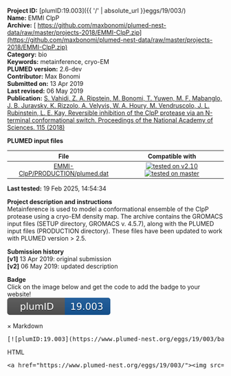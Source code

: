 **Project ID:** [plumID:19.003]({{ '/' | absolute_url }}eggs/19/003/)  
**Name:**  EMMI ClpP  
**Archive:** [ https://github.com/maxbonomi/plumed-nest-data/raw/master/projects-2018/EMMI-ClpP.zip](https://github.com/maxbonomi/plumed-nest-data/raw/master/projects-2018/EMMI-ClpP.zip)  
**Category:**  bio  
**Keywords:**  metainference, cryo-EM  
**PLUMED version:**  2.6-dev  
**Contributor:**  Max Bonomi  
**Submitted on:** 13 Apr 2019  
**Last revised:** 06 May 2019  
**Publication:** [S. Vahidi, Z. A. Ripstein, M. Bonomi, T. Yuwen, M. F. Mabanglo, J. B. Juravsky, K. Rizzolo, A. Velyvis, W. A. Houry, M. Vendruscolo, J. L. Rubinstein, L. E. Kay, Reversible inhibition of the ClpP protease via an N-terminal conformational switch. Proceedings of the National Academy of Sciences. 115 (2018)](http://dx.doi.org/10.1073/pnas.1805125115)  
  
**PLUMED input files**  
  
| File     | Compatible with |  
|:--------:|:--------:|  
| [EMMI-ClpP/PRODUCTION/plumed.dat](./data/EMMI-ClpP/PRODUCTION/plumed.dat.md) |  [![tested on v2.10](https://img.shields.io/badge/v2.10-passing-green.svg)](data/EMMI-ClpP/PRODUCTION/plumed.dat.plumed.stderr) [![tested on master](https://img.shields.io/badge/master-passing-green.svg)](data/EMMI-ClpP/PRODUCTION/plumed.dat.plumed_master.stderr) |  
  
**Last tested:**  19 Feb 2025, 14:54:34
  
**Project description and instructions**  
Metainference is used to model a conformational ensemble of the ClpP protease using a cryo-EM density map. The archive contains the GROMACS input files (SETUP directory, GROMACS v. 4.5.7), along with the PLUMED input files (PRODUCTION directory). These files have been updated to work with PLUMED version > 2.5.

  
**Submission history**  
**[v1]** 13 Apr 2019: original submission  
**[v2]** 06 May 2019: updated description  
  
**Badge**  
Click on the image below and get the code to add the badge to your website!  
<img src="./badge.svg" alt="plumeDnest:19.003" id="myBtn" class="badge">
<div id="myModal" class="modal">
  <div class="modal-content">
    <span class="close">&times;</span>
    Markdown<pre>[![plumID:19.003](https://www.plumed-nest.org/eggs/19/003/badge.svg)](https://www.plumed-nest.org/eggs/19/003/)</pre>
    HTML<pre>&lt;a href="https://www.plumed-nest.org/eggs/19/003/"&gt;&lt;img src="https://www.plumed-nest.org/eggs/19/003/badge.svg" alt="plumID:19.003"&gt;&lt;/a&gt;</pre>
  </div>
</div>
